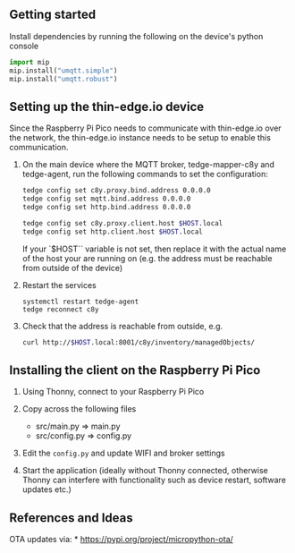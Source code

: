 ## Getting started

Install dependencies by running the following on the device's python console

```python
import mip
mip.install("umqtt.simple")
mip.install("umqtt.robust")
```

## Setting up the thin-edge.io device

Since the Raspberry Pi Pico needs to communicate with thin-edge.io over the network, the thin-edge.io instance needs to be setup to enable this communication.

1. On the main device where the MQTT broker, tedge-mapper-c8y and tedge-agent, run the following commands to set the configuration:

    ```sh
    tedge config set c8y.proxy.bind.address 0.0.0.0
    tedge config set mqtt.bind.address 0.0.0.0
    tedge config set http.bind.address 0.0.0.0

    tedge config set c8y.proxy.client.host $HOST.local
    tedge config set http.client.host $HOST.local
    ```

    If your `$HOST`` variable is not set, then replace it with the actual name of the host your are running on (e.g. the address must be reachable from outside of the device)

2. Restart the services

    ```
    systemctl restart tedge-agent
    tedge reconnect c8y
    ```

3. Check that the address is reachable from outside, e.g.

    ```sh
    curl http://$HOST.local:8001/c8y/inventory/managedObjects/
    ```

## Installing the client on the Raspberry Pi Pico

1. Using Thonny, connect to your Raspberry Pi Pico

2. Copy across the following files

    * src/main.py => main.py
    * src/config.py => config.py

3. Edit the `config.py` and update WIFI and broker settings

4. Start the application (ideally without Thonny connected, otherwise Thonny can interfere with functionality such as device restart, software updates etc.)
 
## References and Ideas

OTA updates via:
    * https://pypi.org/project/micropython-ota/
